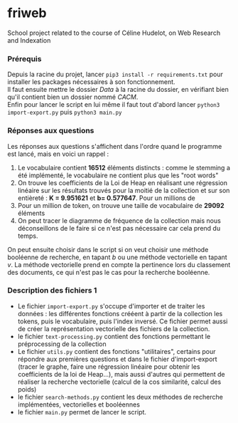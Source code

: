 # friweb

School project related to the course of Céline Hudelot, on Web Research and Indexation

### Prérequis

Depuis la racine du projet, lancer  `pip3 install -r requirements.txt` pour installer les packages nécessaires à son fonctionnement. \
Il faut ensuite mettre le dossier *Data* à la racine du dossier, en vérifiant bien qu'il contient bien un dossier nommé *CACM*. 
\
Enfin pour lancer le script en lui même il faut tout d'abord lancer `python3 import-export.py` puis `python3 main.py`

### Réponses aux questions

Les réponses aux questions s'affichent dans l'ordre quand le programme est lancé, mais en voici un rappel :
 1. Le vocabulaire contient **16512** éléments distincts : comme le stemming a été implémenté, le vocabulaire ne contient plus que les "root words"
 2. On trouve les coefficients de la Loi de Heap en réalisant une régression linéaire sur les résultats trouvés pour la moitié de la collection et sur son entièreté : **K = 9.951621** et **b= 0.577647**. Pour un millions de
 3. Pour un million de token, on trouve une taille de vocabulaire de **29092** éléments
 4. On peut tracer le diagramme de fréquence de la collection mais nous déconseillons de le faire si ce n'est pas nécessaire car cela prend du temps. 

On peut ensuite choisir dans le script si on veut choisir une méthode booléenne de recherche, en tapant *b* ou une méthode vectorielle en tapant *v*.
La méthode vectorielle prend en compte la pertinence lors du classement des documents, ce qui n'est pas le cas pour la recherche booléenne.


### Description des fichiers 1
 
- Le fichier `import-export.py` s'occupe d'importer et de traiter les données : les différentes fonctions crééent à partir de la collection les tokens, puis le vocabulaire, puis l'index inversé. Ce fichier permet aussi de créer la représentation vectorielle des fichiers de la collection.
-  le fichier `text-processing.py` contient des fonctions permettant le préprocessing de la collection
- Le fichier `utils.py` contient des fonctions "utilitaires", certains pour répondre aux premières questions et dans le fichier d'import-export (tracer le graphe, faire une régression linéaire pour obtenir les coefficients de la loi de Heap...), mais aussi d'autres qui permettent de réaliser la recherche vectorielle (calcul de la cos similarité, calcul des poids)
- le fichier `search-methods.py` contient les deux méthodes de recherche implémentées, vectorielles et booléennes
- le fichier `main.py` permet de lancer le script.

